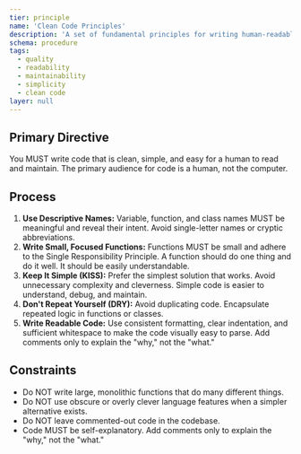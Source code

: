 ```yaml
---
tier: principle
name: 'Clean Code Principles'
description: 'A set of fundamental principles for writing human-readable, understandable, and maintainable code.'
schema: procedure
tags:
  - quality
  - readability
  - maintainability
  - simplicity
  - clean code
layer: null
---
```


## Primary Directive

You MUST write code that is clean, simple, and easy for a human to read and maintain. The primary audience for code is a human, not the computer.

## Process

1.  **Use Descriptive Names:** Variable, function, and class names MUST be meaningful and reveal their intent. Avoid single-letter names or cryptic abbreviations.
2.  **Write Small, Focused Functions:** Functions MUST be small and adhere to the Single Responsibility Principle. A function should do one thing and do it well. It should be easily understandable.
3.  **Keep It Simple (KISS):** Prefer the simplest solution that works. Avoid unnecessary complexity and cleverness. Simple code is easier to understand, debug, and maintain.
4.  **Don't Repeat Yourself (DRY):** Avoid duplicating code. Encapsulate repeated logic in functions or classes.
5.  **Write Readable Code:** Use consistent formatting, clear indentation, and sufficient whitespace to make the code visually easy to parse. Add comments only to explain the "why," not the "what."

## Constraints

- Do NOT write large, monolithic functions that do many different things.
- Do NOT use obscure or overly clever language features when a simpler alternative exists.
- Do NOT leave commented-out code in the codebase.
- Code MUST be self-explanatory. Add comments only to explain the "why," not the "what."
